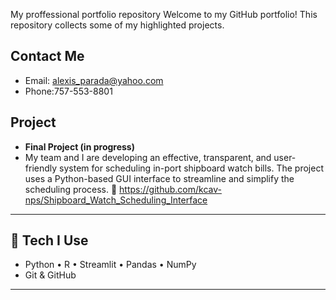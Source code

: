 
My proffessional portfolio repository
Welcome to my GitHub portfolio! This repository collects some of my highlighted projects.

## Contact Me
- Email: alexis_parada@yahoo.com
- Phone:757-553-8801

## Project

- **Final Project (in progress)**  
- My team and I are developing an effective, transparent, and user-friendly system for scheduling in-port shipboard watch bills. The project uses a Python-based GUI interface to streamline and simplify the scheduling process. 
  🔗 https://github.com/kcav-nps/Shipboard_Watch_Scheduling_Interface

---

## 🧰 Tech I Use
- Python • R • Streamlit • Pandas • NumPy
- Git & GitHub

---

